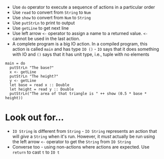 * Use `do` operator to execute a sequence of actions in a particular order
* Use `read` to convert from `String` to `Num`
* Use `show` to convert from `Num` to `String`
* Use `putStrLn` to print to output
* Use `getLine` to get next line
* Use left arrow `<-` operator to assign a name to a returned value. `<-`
	cannot be used in the last action.
* A complete program is a big IO action. In a compiled program, this action is
	called `main` and has type `IO ()` - `IO` says that it does something with
	IO and `()` says that it has unit type, i.e., tuple with no elements
```
main = do
  putStrLn "The base?"
  x <- getLine
  putStrLn "The height?"
  y <- getLine
  let base = read x :: Double
  let height = read y :: Double
  putStrLn("The area of that triangle is " ++ show (0.5 * base * height))
```
# Look out for...
* `IO String` is different from `String` - `IO String` represents an action that
	will *give* a `String` when it's run. However, it *must* actually be run
	using the left arrow `<-` operator to get the `String` from `IO String`
* Converse too - using non-actions where actions are expected. Use `return` to
	cast `t` to `IO t`
